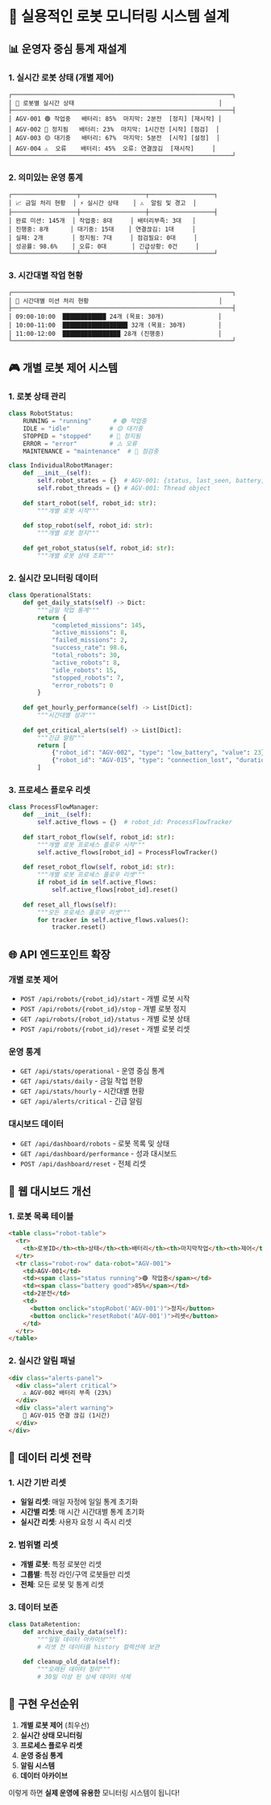 # 🤖 실용적인 로봇 모니터링 시스템 설계

## 📊 운영자 중심 통계 재설계

### 1. 실시간 로봇 상태 (개별 제어)
```
┌─────────────────────────────────────────────────────────────┐
│ 🤖 로봇별 실시간 상태                                        │
├─────────────────────────────────────────────────────────────┤
│ AGV-001 🟢 작업중   배터리: 85%  마지막: 2분전  [정지] [재시작] │
│ AGV-002 🔴 정지됨   배터리: 23%  마지막: 1시간전 [시작] [점검]  │
│ AGV-003 🟡 대기중   배터리: 67%  마지막: 5분전  [시작] [설정]  │
│ AGV-004 ⚠️  오류    배터리: 45%  오류: 연결끊김  [재시작]     │
└─────────────────────────────────────────────────────────────┘
```

### 2. 의미있는 운영 통계
```
┌──────────────────┬──────────────────┬──────────────────┐
│ 📈 금일 처리 현황  │ ⚡ 실시간 상태    │ ⚠️  알림 및 경고  │
├──────────────────┼──────────────────┼──────────────────┤
│ 완료 미션: 145개  │ 작업중: 8대     │ 배터리부족: 3대   │
│ 진행중: 8개      │ 대기중: 15대    │ 연결끊김: 1대     │
│ 실패: 2개        │ 정지됨: 7대     │ 점검필요: 0대     │
│ 성공률: 98.6%    │ 오류: 0대       │ 긴급상황: 0건     │
└──────────────────┴──────────────────┴──────────────────┘
```

### 3. 시간대별 작업 현황
```
┌─────────────────────────────────────────────────────────────┐
│ 📅 시간대별 미션 처리 현황                                    │
├─────────────────────────────────────────────────────────────┤
│ 09:00-10:00  ████████████ 24개 (목표: 30개)               │
│ 10:00-11:00  ██████████████████ 32개 (목표: 30개)         │
│ 11:00-12:00  ████████████████ 28개 (진행중)               │
└─────────────────────────────────────────────────────────────┘
```

## 🎮 개별 로봇 제어 시스템

### 1. 로봇 상태 관리
```python
class RobotStatus:
    RUNNING = "running"      # 🟢 작업중
    IDLE = "idle"           # 🟡 대기중  
    STOPPED = "stopped"     # 🔴 정지됨
    ERROR = "error"         # ⚠️ 오류
    MAINTENANCE = "maintenance"  # 🔧 점검중

class IndividualRobotManager:
    def __init__(self):
        self.robot_states = {}  # AGV-001: {status, last_seen, battery, etc}
        self.robot_threads = {} # AGV-001: Thread object
        
    def start_robot(self, robot_id: str):
        """개별 로봇 시작"""
        
    def stop_robot(self, robot_id: str):
        """개별 로봇 정지"""
        
    def get_robot_status(self, robot_id: str):
        """개별 로봇 상태 조회"""
```

### 2. 실시간 모니터링 데이터
```python
class OperationalStats:
    def get_daily_stats(self) -> Dict:
        """금일 작업 통계"""
        return {
            "completed_missions": 145,
            "active_missions": 8,
            "failed_missions": 2,
            "success_rate": 98.6,
            "total_robots": 30,
            "active_robots": 8,
            "idle_robots": 15,
            "stopped_robots": 7,
            "error_robots": 0
        }
    
    def get_hourly_performance(self) -> List[Dict]:
        """시간대별 성과"""
        
    def get_critical_alerts(self) -> List[Dict]:
        """긴급 알림"""
        return [
            {"robot_id": "AGV-002", "type": "low_battery", "value": 23},
            {"robot_id": "AGV-015", "type": "connection_lost", "duration": 3600}
        ]
```

### 3. 프로세스 플로우 리셋
```python
class ProcessFlowManager:
    def __init__(self):
        self.active_flows = {}  # robot_id: ProcessFlowTracker
        
    def start_robot_flow(self, robot_id: str):
        """개별 로봇 프로세스 플로우 시작"""
        self.active_flows[robot_id] = ProcessFlowTracker()
        
    def reset_robot_flow(self, robot_id: str):
        """개별 로봇 프로세스 플로우 리셋"""
        if robot_id in self.active_flows:
            self.active_flows[robot_id].reset()
            
    def reset_all_flows(self):
        """모든 프로세스 플로우 리셋"""
        for tracker in self.active_flows.values():
            tracker.reset()
```

## 🌐 API 엔드포인트 확장

### 개별 로봇 제어
- `POST /api/robots/{robot_id}/start` - 개별 로봇 시작
- `POST /api/robots/{robot_id}/stop` - 개별 로봇 정지  
- `GET /api/robots/{robot_id}/status` - 개별 로봇 상태
- `POST /api/robots/{robot_id}/reset` - 개별 로봇 리셋

### 운영 통계
- `GET /api/stats/operational` - 운영 중심 통계
- `GET /api/stats/daily` - 금일 작업 현황
- `GET /api/stats/hourly` - 시간대별 현황
- `GET /api/alerts/critical` - 긴급 알림

### 대시보드 데이터
- `GET /api/dashboard/robots` - 로봇 목록 및 상태
- `GET /api/dashboard/performance` - 성과 대시보드
- `POST /api/dashboard/reset` - 전체 리셋

## 📱 웹 대시보드 개선

### 1. 로봇 목록 테이블
```html
<table class="robot-table">
  <tr>
    <th>로봇ID</th><th>상태</th><th>배터리</th><th>마지막작업</th><th>제어</th>
  </tr>
  <tr class="robot-row" data-robot="AGV-001">
    <td>AGV-001</td>
    <td><span class="status running">🟢 작업중</span></td>
    <td><span class="battery good">85%</span></td>
    <td>2분전</td>
    <td>
      <button onclick="stopRobot('AGV-001')">정지</button>
      <button onclick="resetRobot('AGV-001')">리셋</button>
    </td>
  </tr>
</table>
```

### 2. 실시간 알림 패널
```html
<div class="alerts-panel">
  <div class="alert critical">
    ⚠️ AGV-002 배터리 부족 (23%)
  </div>
  <div class="alert warning">
    🔴 AGV-015 연결 끊김 (1시간)
  </div>
</div>
```

## 🔄 데이터 리셋 전략

### 1. 시간 기반 리셋
- **일일 리셋**: 매일 자정에 일일 통계 초기화
- **시간별 리셋**: 매 시간 시간대별 통계 초기화
- **실시간 리셋**: 사용자 요청 시 즉시 리셋

### 2. 범위별 리셋
- **개별 로봇**: 특정 로봇만 리셋
- **그룹별**: 특정 라인/구역 로봇들만 리셋  
- **전체**: 모든 로봇 및 통계 리셋

### 3. 데이터 보존
```python
class DataRetention:
    def archive_daily_data(self):
        """일일 데이터 아카이브"""
        # 리셋 전 데이터를 history 컬렉션에 보관
        
    def cleanup_old_data(self):
        """오래된 데이터 정리"""
        # 30일 이상 된 상세 데이터 삭제
```

## 🎯 구현 우선순위

1. **개별 로봇 제어** (최우선)
2. **실시간 상태 모니터링** 
3. **프로세스 플로우 리셋**
4. **운영 중심 통계**
5. **알림 시스템**
6. **데이터 아카이브**

이렇게 하면 **실제 운영에 유용한** 모니터링 시스템이 됩니다!

